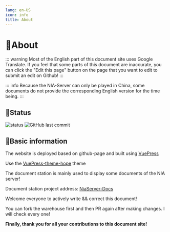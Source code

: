 ```yaml
---
lang: en-US
icon: info
title: About
---
```


# 📜About

::: warning Most of the English part of this document site uses Google Translate. If you feel that some parts of this document are inaccurate, you can click the "Edit this page" button on the page that you want to edit to submit an edit on Github!
:::

::: info Because the NIA-Server can only be played in China, some documents do not provide the corresponding English version for the time being.
:::



## 📇Status

![status](https://img.shields.io/github/actions/workflow/status/NIANIANKNIA/NiaServer-Docs/deploy-docs.yml?style=for-the-badge)
![GitHub last commit](https://img.shields.io/github/last-commit/NIANIANKNIA/NiaServer-Docs?style=for-the-badge)

## 🧵Basic information

The website is deployed based on github-page and built using [VuePress](https://v2.vuepress.vuejs.org/)

Use the [VuePress-theme-hope](https://theme-hope.vuejs.press/) theme

The document station is mainly used to display some documents of the NIA server!

Document station project address: [NiaServer-Docs](https://github.com/NIANIANKNIA/NiaServer-Docs)

Welcome everyone to actively write && correct this document!

You can fork the warehouse first and then PR again after making changes. I will check every one!

**Finally, thank you for all your contributions to this document site!**
